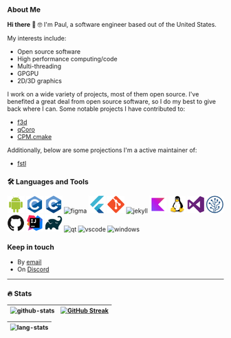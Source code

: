 ### About Me

**Hi there** 👋
🤓 I'm Paul, a software engineer based out of the United States. 

My interests include:

- Open source software
- High performance computing/code
- Multi-threading
- GPGPU 
- 2D/3D graphics

I work on a wide variety of projects, most of them open source. I've benefited a great deal from open source software, so I do my best to give back where I can. Some notable projects I have contributed to:

- [f3d](https://github.com/f3d-app/f3d)
- [qCoro](https://github.com/danvratil/qcoro)
- [CPM.cmake](https://github.com/cpm-cmake/CPM.cmake)

Additionally, below are some projections I'm a active maintainer of:

- [fstl](https://github.com/fstl-app/fstl)

### :hammer_and_wrench: Languages and Tools

<p align="left">
  <img src="https://github.com/devicons/devicon/blob/v2.8.2/icons/android/android-original.svg" alt="android" width="40" height="40"/>
  <img src="https://github.com/devicons/devicon/blob/v2.8.2/icons/c/c-original.svg" alt="c" width="40" height="40"/>
  <img src="https://github.com/devicons/devicon/blob/v2.8.2/icons/cplusplus/cplusplus-original.svg" alt="cplusplus" width="40" height="40"/>
  <img src="https://www.vectorlogo.zone/logos/figma/figma-icon.svg" alt="figma" width="40" height="40"/>
  <img src="https://github.com/devicons/devicon/blob/v2.8.2/icons/flutter/flutter-original.svg" alt="flutter" width="40" height="40"/>
  <img src="https://github.com/devicons/devicon/blob/v2.8.2/icons/git/git-plain.svg" alt="git" width="40" height="40"/>
  <img src="https://www.vectorlogo.zone/logos/jekyllrb/jekyllrb-icon.svg" alt="jekyll" width="40" height="40"/>
  <img src="https://github.com/devicons/devicon/blob/v2.8.2/icons/kotlin/kotlin-original.svg" alt="kotlin" width="40" height="40"/>
  <img src="https://github.com/devicons/devicon/blob/v2.8.2/icons/linux/linux-original.svg" alt="linux" width="40" height="40"/>
  <img src="https://github.com/devicons/devicon/blob/v2.8.2/icons/visualstudio/visualstudio-plain.svg" alt="visual-studio" width="40" height="40"/>
  <img src="https://github.com/devicons/devicon/blob/v2.8.2/icons/sourcetree/sourcetree-original.svg" alt="sourcetree" width="40" heigh="40"/>
  <img src="https://github.com/devicons/devicon/blob/v2.8.2/icons/github/github-original.svg" alt="github" width="40" height="40"/>
  <img src="https://github.com/devicons/devicon/blob/v2.8.2/icons/intellij/intellij-original.svg" alt="intellij" width="40" height="40"/>
  <img src="https://github.com/devicons/devicon/blob/v2.8.2/icons/gradle/gradle-plain.svg" alt="gradle" width="40" height="40"/>
  <img src="https://cdn.jsdelivr.net/gh/devicons/devicon/icons/qt/qt-original.svg" alt="qt" width="40" />
  <img src="https://cdn.jsdelivr.net/gh/devicons/devicon/icons/vscode/vscode-original.svg" alt="vscode" width="40"/>
  <img src="https://cdn.jsdelivr.net/gh/devicons/devicon/icons/windows8/windows8-original.svg" alt="windows" width="40"/>
</p>

### Keep in touch

- By [email](mailto:developer.paul.123@gmail.com)
- On [Discord](https://discord.gg/CX2ybByRnt)

---

### 🔥 Stats

| ![github-stats](https://github-readme-stats.vercel.app/api?username=developerpaul123&show_icons=true&count_private=true&theme=radical) | [![GitHub Streak](https://github-readme-streak-stats.herokuapp.com?user=DeveloperPaul123&theme=dark&hide_border=true)](https://git.io/streak-stats) |
|:--:|:--:|

| ![lang-stats](https://github-readme-stats.vercel.app/api/top-langs/?username=developerpaul123&langs_count=10&layout=compact&hide=html&theme=radical) |
|:--:|
